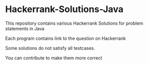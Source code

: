 # Hackerrank-Solutions-Java
This repository contains various Hackerrank Solutions for problem statements in Java

Each program contains link to the question on Hackerrank

Some solutions do not satisfy all testcases.

You can contribute to make them more correct

